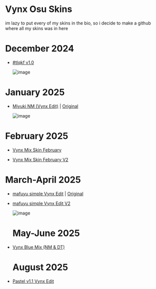 # Vynx Osu Skins

im lazy to put every of my skins in the bio, so i decide to make a github where all my skins was in here


# December 2024

* [#tlqkf v1.0](https://skins.osuck.net/skins/3321?v=0)

  ![image](https://skins.osuck.net/images/screenshots/4f0d2907b798a851fb7f82476272f025_xs.webp)

# January 2025

* [Miyuki NM (Vynx Edit)](https://link.issou.best/skin/26356) | [Original](https://skins.osuck.net/skins/3040?v=0)

  ![image](https://i.ytimg.com/vi_webp/OadHnNyVFQc/mqdefault.webp)

# February 2025

* [Vynx Mix Skin February](https://www.mediafire.com/file/hnpf3osrsqfy9s5/Vynx_Mix_Skin_February.osk/file)

* [Vynx Mix Skin February V2](https://www.mediafire.com/file/n6k9poo5dtoz26u/-_Vynx_Mix_Skin_February.osk/file)

# March-April 2025

* [mafuyu simple Vynx Edit](https://www.mediafire.com/file/i712vokhn4u6k1e/mafuyu_simple_Vynx_Edit.osk/file) | [Original](https://skins.osuck.net/skins/3802?v=0)
  
* [mafuyu simple Vynx Edit V2](https://www.mediafire.com/file/2plngvsy9hwcm35/mafuyu_simple_Vynx_Edit_V2.osk/file)

  ![image](https://skins.osuck.net/images/screenshots/50ed061d0084551caa3b7d4ec7a26b26_xs.webp)

  # May-June 2025

* [Vynx Blue Mix (NM & DT)](https://www.mediafire.com/folder/l37r1xjy4sut9/Vynx+Blue+Mix)

  # August 2025

* [Pastel v1.1 Vynx Edit]([https://www.mediafire.com/folder/l37r1xjy4sut9/Vynx+Blue+Mix](https://www.mediafire.com/folder/cfh96ikhgsqlx/Pastel+v1.1+Edit))
